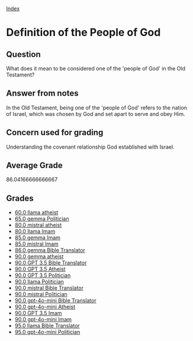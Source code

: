 
[Index](../../index.md)
# Definition of the People of God
## Question
What does it mean to be considered one of the 'people of God' in the Old Testament?

## Answer from notes
In the Old Testament, being one of the 'people of God' refers to the nation of Israel, which was chosen by God and set apart to serve and obey Him.

## Concern used for grading
Understanding the covenant relationship God established with Israel.

## Average Grade
86.04166666666667

## Grades
 * [60.0 llama atheist](../answers/llama_atheist/Definition_of_the_People_of_God.md)
 * [65.0 gemma Politician](../answers/gemma_Politician/Definition_of_the_People_of_God.md)
 * [80.0 mistral atheist](../answers/mistral_atheist/Definition_of_the_People_of_God.md)
 * [80.0 llama Imam](../answers/llama_Imam/Definition_of_the_People_of_God.md)
 * [85.0 gemma Imam](../answers/gemma_Imam/Definition_of_the_People_of_God.md)
 * [85.0 mistral Imam](../answers/mistral_Imam/Definition_of_the_People_of_God.md)
 * [86.0 gemma Bible Translator](../answers/gemma_Bible_Translator/Definition_of_the_People_of_God.md)
 * [90.0 gemma atheist](../answers/gemma_atheist/Definition_of_the_People_of_God.md)
 * [90.0 GPT 3.5 Bible Translator](../answers/GPT_3.5_Bible_Translator/Definition_of_the_People_of_God.md)
 * [90.0 GPT 3.5 Atheist](../answers/GPT_3.5_Atheist/Definition_of_the_People_of_God.md)
 * [90.0 GPT 3.5 Politician](../answers/GPT_3.5_Politician/Definition_of_the_People_of_God.md)
 * [90.0 llama Politician](../answers/llama_Politician/Definition_of_the_People_of_God.md)
 * [90.0 mistral Bible Translator](../answers/mistral_Bible_Translator/Definition_of_the_People_of_God.md)
 * [90.0 mistral Politician](../answers/mistral_Politician/Definition_of_the_People_of_God.md)
 * [90.0 gpt-4o-mini Bible Translator](../answers/gpt-4o-mini_Bible_Translator/Definition_of_the_People_of_God.md)
 * [90.0 gpt-4o-mini Atheist](../answers/gpt-4o-mini_Atheist/Definition_of_the_People_of_God.md)
 * [90.0 GPT 3.5 Imam](../answers/GPT_3.5_Imam/Definition_of_the_People_of_God.md)
 * [90.0 gpt-4o-mini Imam](../answers/gpt-4o-mini_Imam/Definition_of_the_People_of_God.md)
 * [95.0 llama Bible Translator](../answers/llama_Bible_Translator/Definition_of_the_People_of_God.md)
 * [95.0 gpt-4o-mini Politician](../answers/gpt-4o-mini_Politician/Definition_of_the_People_of_God.md)
